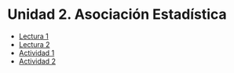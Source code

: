 # Unidad 2. Asociación Estadística
  - [Lectura 1](2.%20Tablas%20de%20Contingencia%201.pdf)
  - [Lectura 2](2.%20Tablas%20de%20Contingencia%202.pdf)
  - [Actividad 1](Actividad%201.pdf)
  - [Actividad 2](Actividad%202.pdf)
